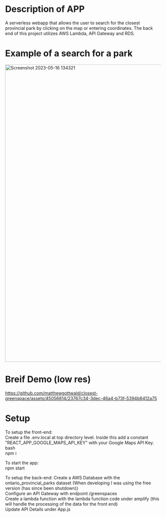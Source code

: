 # Description of APP
A serverless webapp that allows the user to search for the closest provincial park by clicking on the map or entering coordinates. The back end of this project utilizes AWS Lambda, API Gateway and RDS.

# Example of a search for a park
<img width="960" alt="Screenshot 2023-05-16 134321" src="https://github.com/matthewgottwald/closest-greenspace/assets/45056814/f01f2b34-ce3e-4ac9-824d-3fae7e133612">

# Breif Demo (low res)
https://github.com/matthewgottwald/closest-greenspace/assets/45056814/23767c34-3dec-46a4-b73f-5394b6412a75

# Setup

To setup the front-end: <br />
Create a file .env.local at top directory level. Inside this add a constant "REACT_APP_GOOGLE_MAPS_API_KEY" with your Google Maps API Key. <br />
bash <br />
npm i <br />

To start the app: <br />
npm start <br />

To setup the back-end:
Create a AWS Database with the ontario_provincial_parks dataset (When developing I was using the free version (has since been shutdown)) <br />
Configure an API Gateway with endpoint /greenspaces <br />
Create a lambda function with the lambda function code under amplify (this will handle the processing of the data for the front end) <br />
Update API Details under App.js
